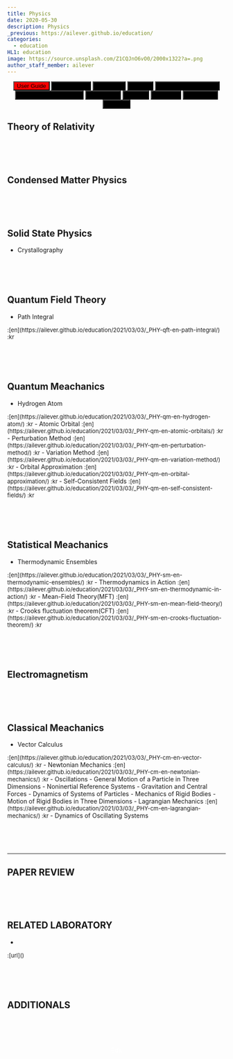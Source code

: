 ```yaml
---
title: Physics
date: 2020-05-30
description: Physics
_previous: https://ailever.github.io/education/
categories:
  - education
HL1: education
image: https://source.unsplash.com/Z1CQJnO6vO0/2000x1322?a=.png
author_staff_member: ailever
---
```


<div align="center" class="top_btn_box">
    <button class="top_btn" type="button" style="background-color:red;" onclick="location.href='https://ailever.github.io/user%20guide/2021/02/25/User-Guide/'">User Guide</button>
  <button class="top_btn" type="button" style="background-color:black;" onclick="location.href='https://ailever.github.io/education/2020/05/30/Mathematics'">Mathematics</button>
  <button class="top_btn" type="button" style="background-color:black;" onclick="location.href='https://ailever.github.io/education/2020/05/30/Chemistry'">Chemistry</button>
  <button class="top_btn" type="button" style="background-color:black;" onclick="location.href='https://ailever.github.io/education/2020/05/30/Biology'">Biology</button>
  <button class="top_btn" type="button" style="background-color:black;" onclick="location.href='https://ailever.github.io/education/2020/05/30/Computer-Engineering'">Computer Engineering</button>
  <button class="top_btn" type="button" style="background-color:black;" onclick="location.href='https://ailever.github.io/education/2020/05/30/Mechanical-Engineering'">Mechanical Engineering</button>
  <button class="top_btn" type="button" style="background-color:black;" onclick="location.href='https://ailever.github.io/education/2020/05/30/Electronics'">Electronics</button>
  <button class="top_btn" type="button" style="background-color:black;" onclick="location.href='https://ailever.github.io/education/2020/05/30/Physics'">Physics</button>
  <button class="top_btn" type="button" style="background-color:black;" onclick="location.href='https://ailever.github.io/education/2020/05/30/Statistics'">Statistics</button>
  <button class="top_btn" type="button" style="background-color:black;" onclick="location.href='https://ailever.github.io/education/2020/05/30/Economics'">Economics</button>
  <button class="top_btn" type="button" style="background-color:black;" onclick="location.href='https://ailever.github.io/education/2020/05/30/Finance'">Finance</button>    
</div>


## Theory of Relativity

<br><br><br>
## Condensed Matter Physics

<br><br><br>
## Solid State Physics
- Crystallography

<br><br><br>
## Quantum Field Theory
- Path Integral
<span style="font-size:small;">
  :[en](https://ailever.github.io/education/2021/03/03/_PHY-qft-en-path-integral/)
  :kr
</span>


<br><br><br>
## Quantum Meachanics
- Hydrogen Atom
<span style="font-size:small;">
  :[en](https://ailever.github.io/education/2021/03/03/_PHY-qm-en-hydrogen-atom/)
  :kr
</span>
- Atomic Orbital
<span style="font-size:small;">
  :[en](https://ailever.github.io/education/2021/03/03/_PHY-qm-en-atomic-orbitals/)
  :kr
</span>
- Perturbation Method
<span style="font-size:small;">
  :[en](https://ailever.github.io/education/2021/03/03/_PHY-qm-en-perturbation-method/)
  :kr
</span>
- Variation Method
<span style="font-size:small;">
  :[en](https://ailever.github.io/education/2021/03/03/_PHY-qm-en-variation-method/)
  :kr
</span>
- Orbital Approximation
<span style="font-size:small;">
  :[en](https://ailever.github.io/education/2021/03/03/_PHY-qm-en-orbital-approximation/)
  :kr
</span>
- Self-Consistent Fields
<span style="font-size:small;">
  :[en](https://ailever.github.io/education/2021/03/03/_PHY-qm-en-self-consistent-fields/)
  :kr
</span>

<br><br><br>
## Statistical Meachanics
- Thermodynamic Ensembles
<span style="font-size:small;">
  :[en](https://ailever.github.io/education/2021/03/03/_PHY-sm-en-thermodynamic-ensembles/)
  :kr
</span>
- Thermodynamics in Action
<span style="font-size:small;">
  :[en](https://ailever.github.io/education/2021/03/03/_PHY-sm-en-thermodynamic-in-action/)
  :kr
</span>
- Mean-Field Theory(MFT)
<span style="font-size:small;">
  :[en](https://ailever.github.io/education/2021/03/03/_PHY-sm-en-mean-field-theory/)
  :kr
</span>
- Crooks fluctuation theorem(CFT)
<span style="font-size:small;">
  :[en](https://ailever.github.io/education/2021/03/03/_PHY-sm-en-crooks-fluctuation-theorem/)
  :kr
</span>

<br><br><br>
## Electromagnetism

<br><br><br>
## Classical Meachanics
- Vector Calculus
<span style="font-size:small;">
  :[en](https://ailever.github.io/education/2021/03/03/_PHY-cm-en-vector-calculus/)
  :kr
</span>
- Newtonian Mechanics
<span style="font-size:small;">
  :[en](https://ailever.github.io/education/2021/03/03/_PHY-cm-en-newtonian-mechanics/)
  :kr
</span>
- Oscillations
- General Motion of a Particle in Three Dimensions
- Noninertial Reference Systems
- Gravitation and Central Forces
- Dynamics of Systems of Particles
- Mechanics of Rigid Bodies
- Motion of Rigid Bodies in Three Dimensions
- Lagrangian Mechanics
<span style="font-size:small;">
  :[en](https://ailever.github.io/education/2021/03/03/_PHY-cm-en-lagrangian-mechanics/)
  :kr
</span>
- Dynamics of Oscillating Systems






<br><br><br>

--- 

## PAPER REVIEW

<br><br><br>
## RELATED LABORATORY
-
<span style="font-size:small;">
  :[url]()
</span>


<br><br><br>
## ADDITIONALS

<br><br><br>
<div align="center" class="bottom_btn_box">
  <span class="bottom_btn"><a href="https://github.com/ailever/ailever.github.io/blob/master/_posts/education/2020-05-30-Physics.md" target="_blank" style="color:white">Edit</a></span>
</div>
